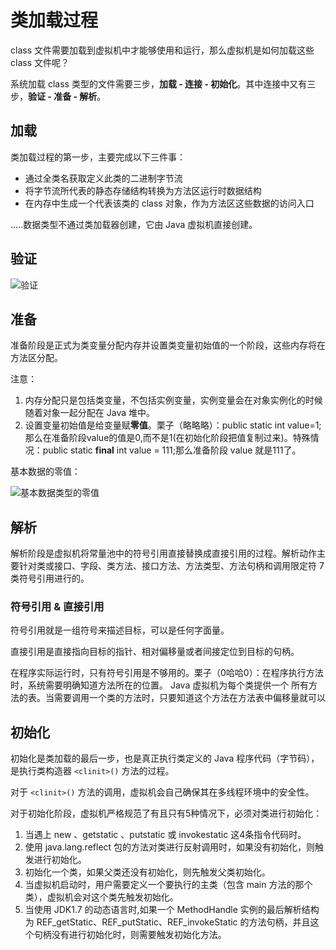 # 类加载过程
class 文件需要加载到虚拟机中才能够使用和运行，那么虚拟机是如何加载这些 class 文件呢？

系统加载 class 类型的文件需要三步，**加载 - 连接 - 初始化**。其中连接中又有三步，**验证 - 准备 - 解析**。

## 加载

类加载过程的第一步，主要完成以下三件事：

+ 通过全类名获取定义此类的二进制字节流
+ 将字节流所代表的静态存储结构转换为方法区运行时数据结构
+ 在内存中生成一个代表该类的 class 对象，作为方法区这些数据的访问入口

.....数据类型不通过类加载器创建，它由 Java 虚拟机直接创建。

## 验证

![验证](https://i.imgur.com/wKks535.png)

## 准备

准备阶段是正式为类变量分配内存并设置类变量初始值的一个阶段，这些内存将在方法区分配。

注意：

1. 内存分配只是包括类变量，不包括实例变量，实例变量会在对象实例化的时候随着对象一起分配在 Java 堆中。
2. 设置变量初始值是给变量赋**零值**。栗子（略略略）：public static int value=1;那么在准备阶段value的值是0,而不是1(在初始化阶段把值复制过来)。特殊情况：public static **final** int value = 111;那么准备阶段 value 就是111了。

基本数据的零值：

![基本数据类型的零值](https://i.imgur.com/ixpAIrz.png)

## 解析

解析阶段是虚拟机将常量池中的符号引用直接替换成直接引用的过程。解析动作主要针对类或接口、字段、类方法、接口方法、方法类型、方法句柄和调用限定符 7 类符号引用进行的。

### 符号引用 & 直接引用

符号引用就是一组符号来描述目标，可以是任何字面量。

直接引用是直接指向目标的指针、相对偏移量或者间接定位到目标的句柄。

在程序实际运行时，只有符号引用是不够用的。栗子（0哈哈0）：在程序执行方法时，系统需要明确知道方法所在的位置。 Java 虚拟机为每个类提供一个	所有方法的表。当需要调用一个类的方法时，只要知道这个方法在方法表中偏移量就可以

## 初始化

初始化是类加载的最后一步，也是真正执行类定义的 Java 程序代码（字节码），是执行类构造器 `<clinit>()` 方法的过程。

对于 `<clinit>()` 方法的调用，虚拟机会自己确保其在多线程环境中的安全性。

对于初始化阶段，虚拟机严格规范了有且只有5种情况下，必须对类进行初始化：

1. 当遇上 new 、getstatic 、putstatic 或 invokestatic 这4条指令代码时。
2. 使用 java.lang.reflect 包的方法对类进行反射调用时，如果没有初始化，则触发进行初始化。
3. 初始化一个类，如果父类还没有初始化，则先触发父类初始化。
4. 当虚拟机启动时，用户需要定义一个要执行的主类（包含 main 方法的那个类），虚拟机会对这个类先触发初始化。
5. 当使用 JDK1.7 的动态语言时,如果一个 MethodHandle 实例的最后解析结构为 REF_getStatic、REF_putStatic、REF_invokeStatic 的方法句柄，并且这个句柄没有进行初始化时，则需要触发初始化方法。
 


 
